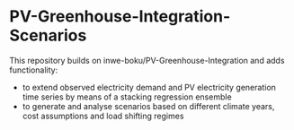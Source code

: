 # PV-Greenhouse-Integration-Scenarios

This repository builds on inwe-boku/PV-Greenhouse-Integration and adds functionality:

* to extend observed electricity demand and PV electricity generation time series by means of a stacking regression ensemble
* to generate and analyse scenarios based on different climate years, cost assumptions and load shifting regimes

